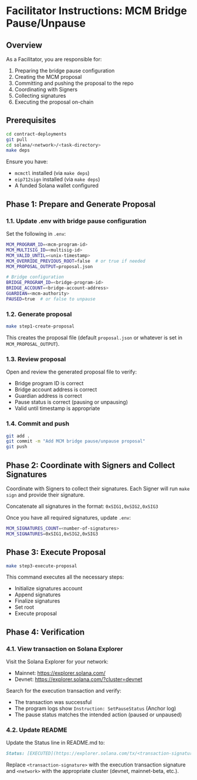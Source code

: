 # Facilitator Instructions: MCM Bridge Pause/Unpause

## Overview

As a Facilitator, you are responsible for:
1. Preparing the bridge pause configuration
2. Creating the MCM proposal
3. Committing and pushing the proposal to the repo
4. Coordinating with Signers
5. Collecting signatures
6. Executing the proposal on-chain

## Prerequisites

```bash
cd contract-deployments
git pull
cd solana/<network>/<task-directory>
make deps
```

Ensure you have:
- `mcmctl` installed (via `make deps`)
- `eip712sign` installed (via `make deps`)
- A funded Solana wallet configured

## Phase 1: Prepare and Generate Proposal

### 1.1. Update .env with bridge pause configuration

Set the following in `.env`:

```bash
MCM_PROGRAM_ID=<mcm-program-id>
MCM_MULTISIG_ID=<multisig-id>
MCM_VALID_UNTIL=<unix-timestamp>
MCM_OVERRIDE_PREVIOUS_ROOT=false  # or true if needed
MCM_PROPOSAL_OUTPUT=proposal.json

# Bridge configuration
BRIDGE_PROGRAM_ID=<bridge-program-id>
BRIDGE_ACCOUNT=<bridge-account-address>
GUARDIAN=<mcm-authority>
PAUSED=true  # or false to unpause
```

### 1.2. Generate proposal

```bash
make step1-create-proposal
```

This creates the proposal file (default `proposal.json` or whatever is set in `MCM_PROPOSAL_OUTPUT`).

### 1.3. Review proposal

Open and review the generated proposal file to verify:
- Bridge program ID is correct
- Bridge account address is correct
- Guardian address is correct
- Pause status is correct (pausing or unpausing)
- Valid until timestamp is appropriate

### 1.4. Commit and push

```bash
git add .
git commit -m "Add MCM bridge pause/unpause proposal"
git push
```

## Phase 2: Coordinate with Signers and Collect Signatures

Coordinate with Signers to collect their signatures. Each Signer will run `make sign` and provide their signature.

Concatenate all signatures in the format: `0xSIG1,0xSIG2,0xSIG3`

Once you have all required signatures, update `.env`:

```bash
MCM_SIGNATURES_COUNT=<number-of-signatures>
MCM_SIGNATURES=0xSIG1,0xSIG2,0xSIG3
```

## Phase 3: Execute Proposal

```bash
make step3-execute-proposal
```

This command executes all the necessary steps:
- Initialize signatures account
- Append signatures
- Finalize signatures
- Set root
- Execute proposal

## Phase 4: Verification

### 4.1. View transaction on Solana Explorer

Visit the Solana Explorer for your network:
- Mainnet: https://explorer.solana.com/
- Devnet: https://explorer.solana.com/?cluster=devnet

Search for the execution transaction and verify:
- The transaction was successful
- The program logs show `Instruction: SetPauseStatus` (Anchor log)
- The pause status matches the intended action (paused or unpaused)

### 4.2. Update README

Update the Status line in README.md to:

```markdown
Status: [EXECUTED](https://explorer.solana.com/tx/<transaction-signature>?cluster=<network>)
```

Replace `<transaction-signature>` with the execution transaction signature and `<network>` with the appropriate cluster (devnet, mainnet-beta, etc.).
